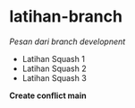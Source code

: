 # latihan-branch
_Pesan dari branch developnent_



* Latihan Squash 1
* Latihan Squash 2
* Latihan Squash 3


**Create conflict main**

